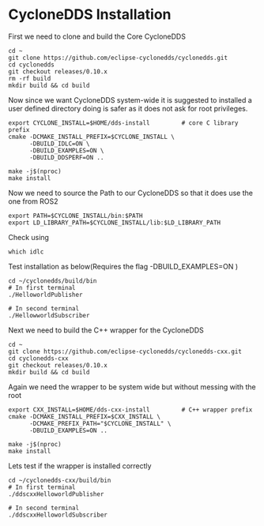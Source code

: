 # CycloneDDS Installation
First we need to clone and build the Core CycloneDDS
```
cd ~
git clone https://github.com/eclipse-cyclonedds/cyclonedds.git
cd cyclonedds
git checkout releases/0.10.x
rm -rf build
mkdir build && cd build
```
Now since we want CycloneDDS system-wide it is suggested to installed a user defined directory doing is safer as it does not ask for root privileges.
```
export CYCLONE_INSTALL=$HOME/dds-install         # core C library prefix
cmake -DCMAKE_INSTALL_PREFIX=$CYCLONE_INSTALL \
      -DBUILD_IDLC=ON \
      -DBUILD_EXAMPLES=ON \
      -DBUILD_DDSPERF=ON .. 

make -j$(nproc)
make install
```
Now we need to source the Path to our CycloneDDS so that it does use the one from ROS2
```
export PATH=$CYCLONE_INSTALL/bin:$PATH
export LD_LIBRARY_PATH=$CYCLONE_INSTALL/lib:$LD_LIBRARY_PATH
```
Check using
```
which idlc
```
Test installation as below(Requires the flag -DBUILD_EXAMPLES=ON )
```
cd ~/cyclonedds/build/bin
# In first terminal
./HelloworldPublisher

# In second terminal
./HellowworldSubscriber
```

Next we need to build the C++ wrapper for the CycloneDDS
```
cd ~
git clone https://github.com/eclipse-cyclonedds/cyclonedds-cxx.git
cd cyclonedds-cxx
git checkout releases/0.10.x
mkdir build && cd build
```
Again we need the wrapper to be system wide but without messing with the root
```
export CXX_INSTALL=$HOME/dds-cxx-install         # C++ wrapper prefix
cmake -DCMAKE_INSTALL_PREFIX=$CXX_INSTALL \
      -DCMAKE_PREFIX_PATH="$CYCLONE_INSTALL" \
      -DBUILD_EXAMPLES=ON ..

make -j$(nproc)
make install
```

Lets test if the wrapper is installed correctly
```
cd ~/cyclonedds-cxx/build/bin
# In first terminal
./ddscxxHelloworldPublisher

# In second terminal
./ddscxxHelloworldSubscriber
```
